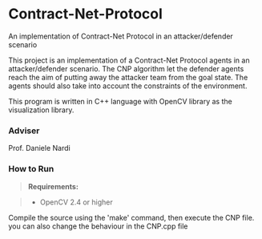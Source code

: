 # Contract-Net-Protocol
An implementation of Contract-Net Protocol in an attacker/defender scenario


This project is an implementation of a Contract-Net Protocol agents in an attacker/defender scenario. The CNP algorithm let the defender agents reach the aim of putting away the attacker team from the goal state. The agents should also take into account the constraints of the environment.

This program is written in C++ language with OpenCV library as the visualization library.


### Adviser
Prof. Daniele Nardi

### How to Run 

> **Requirements:**

> - OpenCV 2.4 or higher</br>

Compile the source using the 'make' command, then execute the CNP file. you can also change the behaviour in the CNP.cpp file
